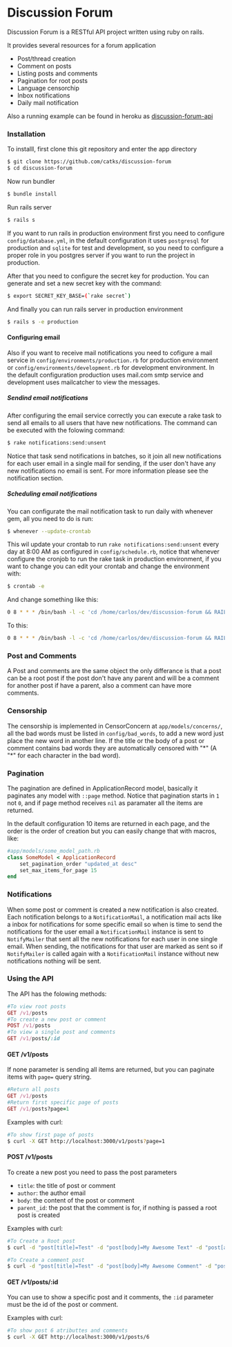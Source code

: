 # Discussion Forum

Discussion Forum is a RESTful API project written using ruby on rails.

It provides several resources for a forum application
  - Post/thread creation
  - Comment on posts
  - Listing posts and comments
  - Pagination for root posts
  - Language censorchip
  - Inbox notifications
  - Daily mail notification

Also a running example can be found in heroku as
[discussion-forum-api](https://discussion-forum-api.herokuapp.com/v1/posts?page=1)
### Installation

To installl, first clone this git repository and enter the app directory

```sh
$ git clone https://github.com/catks/discussion-forum
$ cd discussion-forum
```

Now run bundler

```sh
$ bundle install
```

Run rails server

```sh
$ rails s
```
If you want to run rails in production environment first you need to configure 
`config/database.yml`, in the default configuration it uses `postgresql` for production and `sqlite` for test and development, so you need to configure a proper role in you postgres server if you want to run the project in production.

After that you need to configure the secret key for production.
You can generate and set a new secret key with the command:
```sh
$ export SECRET_KEY_BASE=(`rake secret`)
```
And finally you can run rails server in production environment

```sh
$ rails s -e production
```

#### Configuring email

Also if you want to receive mail notifications you need to cofigure a mail service in `config/environments/production.rb` for production environment or
`config/environments/development.rb` for development environment. In the default configuration production uses mail.com smtp service and development uses mailcatcher to view the messages.

##### Sendind email notifications

After configuring the email service correctly you can execute a rake task to send all emails to all users that have new notifications. The command can be executed with the folowing command:

```sh
$ rake notifications:send:unsent   
```

Notice that task send notifications in batches, so it join all new notifications for each user email in a single mail for sending, if the user
don't have any new notifications no email is sent. 
For more information please see the notification section.

##### Scheduling email notifications

You can configurate the mail notification task to run daily with whenever gem,
all you need to do is run:
```sh
$ whenever --update-crontab 
```
This wil update your crontab to run `rake notifications:send:unsent` every day
at 8:00 AM as configured in `config/schedule.rb`, notice that whenever configure the cronjob to run the rake task in production environment, if you want to change you can edit your crontab and change the environment with:

```sh
$ crontab -e
```
And change something like this:
```sh
0 8 * * * /bin/bash -l -c 'cd /home/carlos/dev/discussion-forum && RAILS_ENV=production bundle exec rake notifications:send:unsent --silent'
```
To this:
```sh
0 8 * * * /bin/bash -l -c 'cd /home/carlos/dev/discussion-forum && RAILS_ENV=development bundle exec rake notifications:send:unsent --silent'
```
### Post and Comments

A Post and comments are the same object the only differance is that a post can be a root post if the post don't have any parent and will be a comment for another post if have a parent, also a comment can have more comments.

### Censorship

The censorship is implemented in CensorConcern at `app/models/concerns/`, all the bad words must be listed in `config/bad_words`, to add a new word just place the new word in another line. If the title or the body of a post or comment contains bad words they are automatically censored with "*" (A "\*" for each character in the bad word).

### Pagination

The pagination are defined in ApplicationRecord model, basically it paginates any model with `::page` method. Notice that pagination starts in `1` not `0`, and if page method receives `nil` as paramater all the items are returned.

In the default configuration 10 items are returned in each page, and the order is the order of creation but you can easily change that with macros, like:
```ruby
#app/models/some_model_path.rb
class SomeModel < ApplicationRecord
    set_pagination_order "updated_at desc"
    set_max_items_for_page 15
end
```
### Notifications

When some post or comment is created a new notification is also created. Each notification belongs to a `NotificationMail`, a notification mail acts like a inbox for notifications for some specific email so when is time to send the notifications for the user email a `NotificationMail` instance is sent to `NotifyMailer` that sent all the new notifications for each user in one single email.
When sending, the notifications for that user are marked as sent so if 
`NotifyMailer` is called again with a `NotificationMail` instance without new notifications nothing will be sent.

### Using the API

The API has the folowing methods:

```ruby
#To view root posts
GET /v1/posts
#To create a new post or comment
POST /v1/posts
#To view a single post and comments
GET /v1/posts/:id
```


#### GET /v1/posts

If none parameter is sending all items are returned, but you can paginate items with `page=` query string.
```ruby
#Return all posts
GET /v1/posts
#Return first specific page of posts
GET /v1/posts?page=1
```

Examples with curl:
```sh
#To show first page of posts
$ curl -X GET http://localhost:3000/v1/posts?page=1
```

#### POST /v1/posts

To create a new post you need to pass the post parameters

  - `title`: the title of post or comment
  - `author`: the author email
  - `body`: the content of the post or comment
  - `parent_id`: the post that the comment is for, if nothing is passed a root post is created

Examples with curl:
```sh
#To Create a Root post
$ curl -d "post[title]=Test" -d "post[body]=My Awesome Text" -d "post[author]=some@emaail.com" http://localhost:3000/v1/posts

#To Create a comment post
$ curl -d "post[title]=Test" -d "post[body]=My Awesome Comment" -d "post[author]=some@emaail.com" -d "post[parent_id]=6" http://localhost:3000/v1/posts
```

#### GET /v1/posts/:id

You can use to show a specific post and it comments, the `:id` parameter must be the id of the post or comment.

Examples with curl:

```sh
#To show post 6 atributtes and comments
$ curl -X GET http://localhost:3000/v1/posts/6
```